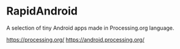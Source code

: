 # RapidAndroid

A selection of tiny Android apps made in Processing.org language.

https://processing.org/
https://android.processing.org/
